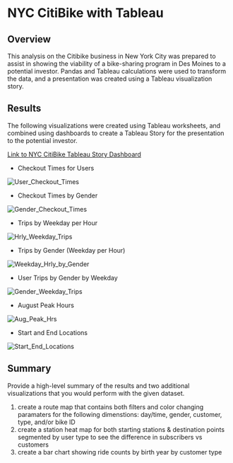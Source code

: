 # NYC CitiBike with Tableau

## Overview
This analysis on the Citibike business in New York City was prepared to assist in showing the viability of a bike-sharing program in Des Moines to a potential investor. Pandas and Tableau calculations were used to transform the data, and a presentation was created using a Tableau visualization story.

## Results

The following visualizations were created using Tableau worksheets, and combined using dashboards to create a Tableau Story for the presentation to the potential investor.

[Link to NYC CitiBike Tableau Story Dashboard](https://public.tableau.com/app/profile/andrea.pfeffer/viz/NYC_CitiBike_Challenge_16402264327910/NYCCitiBikeChallenge)

- Checkout Times for Users

![User_Checkout_Times](https://user-images.githubusercontent.com/90863226/147290511-59026033-2e5f-4ac1-ab18-a89cacc004b2.png)

- Checkout Times by Gender

![Gender_Checkout_Times](https://user-images.githubusercontent.com/90863226/147290544-49a8107b-9ff5-4d28-b012-a75bd1392ea3.png)

- Trips by Weekday per Hour

![Hrly_Weekday_Trips](https://user-images.githubusercontent.com/90863226/147290601-5cad9d34-29e2-432d-8589-8c5d5d092d45.png)

- Trips by Gender (Weekday per Hour)

![Weekday_Hrly_by_Gender](https://user-images.githubusercontent.com/90863226/147290635-ba9995c3-f896-4c29-b326-82d3dd83abe9.png)

- User Trips by Gender by Weekday

![Gender_Weekday_Trips](https://user-images.githubusercontent.com/90863226/147290675-6f42bdff-47b9-444c-915d-d5d15d5ffd27.png)

- August Peak Hours

![Aug_Peak_Hrs](https://user-images.githubusercontent.com/90863226/147290719-b62c6515-9f83-4a2c-ad6d-4677df51fb67.png)

- Start and End Locations

![Start_End_Locations](https://user-images.githubusercontent.com/90863226/147290736-232fe245-2fad-4016-ada9-981bb094bb8b.png)



## Summary
Provide a high-level summary of the results and two additional visualizations that you would perform with the given dataset.
1. create a route map that contains both filters and color changing paramaters for the following dimenstions: day/time, gender, customer, type, and/or bike ID
2. create a station heat map for both starting stations & destination points segmented by user type to see the difference in subscribers vs customers 
3. create a bar chart showing ride counts by birth year by customer type
